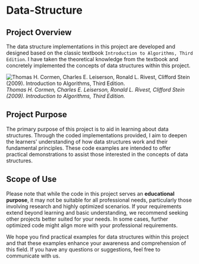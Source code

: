 # Data-Structure
## Project Overview
The data structure implementations in this project are developed and designed based on the classic textbook `Introduction to Algorithms, Third Edition`. I have taken the theoretical knowledge from the textbook and concretely implemented the concepts of data structures within this project.

![Thomas H. Cormen, Charles E. Leiserson, Ronald L. Rivest, Clifford Stein (2009). Introduction to Algorithms, Third Edition.]([https://github.com/mjyang0902/Homework/blob/main/CA/lab2/figures/lw_sw_datapath.png](https://github.com/mjyang0902/Data-Structure/blob/main/figures/Introduction_to_Algorithm.png))
*Thomas H. Cormen, Charles E. Leiserson, Ronald L. Rivest, Clifford Stein (2009). Introduction to Algorithms, Third Edition.*

## Project Purpose
The primary purpose of this project is to aid in learning about data structures. Through the coded implementations provided, I aim to deepen the learners' understanding of how data structures work and their fundamental principles. These code examples are intended to offer practical demonstrations to assist those interested in the concepts of data structures.

## Scope of Use
Please note that while the code in this project serves an **educational purpose**, it may not be suitable for all professional needs, particularly those involving research and highly optimized scenarios. If your requirements extend beyond learning and basic understanding, we recommend seeking other projects better suited for your needs. In some cases, further optimized code might align more with your professional requirements.

We hope you find practical examples for data structures within this project and that these examples enhance your awareness and comprehension of this field. If you have any questions or suggestions, feel free to communicate with us.
